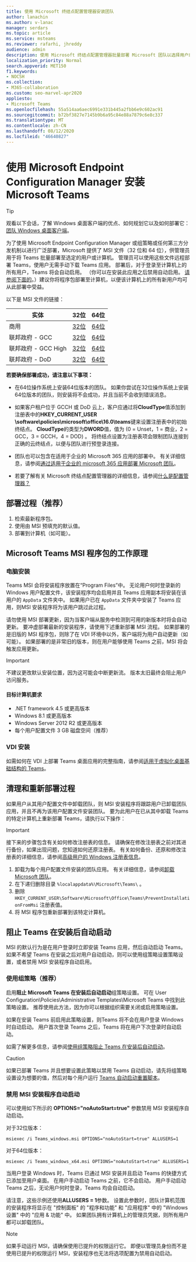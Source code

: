 ```yaml
---
title: 使用 Microsoft 终结点配置管理器安装团队
author: lanachin
ms.author: v-lanac
manager: serdars
ms.topic: article
ms.service: msteams
ms.reviewer: rafarhi, jhreddy
audience: admin
description: 使用 Microsoft 终结点配置管理器批量部署 Microsoft 团队以选择用户或计算机。
localization_priority: Normal
search.appverid: MET150
f1.keywords:
- NOCSH
ms.collection:
- M365-collaboration
ms.custom: seo-marvel-apr2020
appliesto:
- Microsoft Teams
ms.openlocfilehash: 55a514aa6aec6991e331b445a2fbb6e9c602ac91
ms.sourcegitcommit: b72bf3827e7145b9b6a95c84e88a7879c6e8c337
ms.translationtype: MT
ms.contentlocale: zh-CN
ms.lasthandoff: 08/12/2020
ms.locfileid: "46640827"
---
```

# <a name="install-microsoft-teams-using-microsoft-endpoint-configuration-manager"></a>使用 Microsoft Endpoint Configuration Manager 安装 Microsoft Teams

> [!Tip]
> 观看以下会话，了解 Windows 桌面客户端的优点、如何规划它以及如何部署它：[团队 Windows 桌面客户端](https://aka.ms/teams-clients)。

为了使用 Microsoft Endpoint Configuration Manager 或组策略或任何第三方分发机制以进行广泛部署，Microsoft 提供了 MSI 文件（32 位和 64 位），供管理员用于将 Teams 批量部署至选定的用户或计算机。 管理员可以使用这些文件远程部署 Teams，使用户无需手动下载 Teams 应用。 部署后，对于登录至计算机上的所有用户，Teams 将会自动启用。 （你可以在安装此应用之后禁用自动启用。 [请参阅下面的](#disable-auto-launch-for-the-msi-installer)。）建议你将程序包部署至计算机，以便该计算机上的所有新用户均可从此部署中受益。

以下是 MSI 文件的链接：

|实体  |32位      |64位      |
|---------|---------|---------|
|商用     | [32位](https://teams.microsoft.com/downloads/desktopurl?env=production&plat=windows&managedInstaller=true&download=true)        | [64位](https://teams.microsoft.com/downloads/desktopurl?env=production&plat=windows&arch=x64&managedInstaller=true&download=true)       |
|联邦政府 - GCC     | [32位](https://teams.microsoft.com/downloads/desktopurl?env=production&plat=windows&managedInstaller=true&ring=general_gcc&download=true)       | [64位](https://teams.microsoft.com/downloads/desktopurl?env=production&plat=windows&arch=x64&managedInstaller=true&ring=general_gcc&download=true)        |
|联邦政府 - GCC High    | [32位](https://gov.teams.microsoft.us/downloads/desktopurl?env=production&plat=windows&managedInstaller=true&download=true)         | [64位](https://gov.teams.microsoft.us/downloads/desktopurl?env=production&plat=windows&arch=x64&managedInstaller=true&download=true)        |
|联邦政府 - DoD     | [32位](https://dod.teams.microsoft.us/downloads/desktopurl?env=production&plat=windows&managedInstaller=true&download=true)        | [64位](https://dod.teams.microsoft.us/downloads/desktopurl?env=production&plat=windows&arch=x64&managedInstaller=true&download=true)        |

**若要确保部署成功，请注意以下事项：**

- 在64位操作系统上安装64位版本的团队。 如果你尝试在32位操作系统上安装64位版本的团队，则安装将不会成功，并且当前不会收到错误消息。

- 如果客户租户位于 GCCH 或 DoD 云上，客户应通过将**CloudType**值添加到注册表中的**HKEY_CURRENT_USER \software\policies\microsoft\office\16.0\teams**键来设置注册表中的初始终结点。 **CloudType**的类型为**DWORD**值，值为 (0 = Unset，1 = 商业，2 = GCC，3 = GCCH，4 = DOD) 。 将终结点设置为注册表项会限制团队连接到正确的云终结点，以便与团队进行预登录连接。

- 团队也可以包含在适用于企业的 Microsoft 365 应用的部署中。 有关详细信息，请参阅[通过适用于企业的 microsoft 365 应用部署 Microsoft 团队](https://docs.microsoft.com/deployoffice/teams-install)。

- 若要了解有关 Microsoft 终结点配置管理器的详细信息，请参阅[什么是配置管理器？](https://docs.microsoft.com/configmgr/core/understand/introduction)

## <a name="deployment-procedure-recommended"></a>部署过程（推荐）

1. 检索最新程序包。
2. 使用由 MSI 预填充的默认值。
3. 部署到计算机（如可能）。

## <a name="how-the-microsoft-teams-msi-package-works"></a>Microsoft Teams MSI 程序包的工作原理

### <a name="pc-installation"></a>电脑安装

Teams MSI 会将安装程序放置在“Program Files”中。 无论用户何时登录新的 Windows 用户配置文件，该安装程序均会启用并且 Teams 应用副本将安装在该用户的 `AppData` 文件夹中。 如果用户已在 `AppData` 文件夹中安装了 Teams 应用，则MSI 安装程序将为该用户跳过此过程。

请勿使用 MSI 部署更新，因为当客户端从服务中检测到可用的新版本时将会自动更新。 要冲虚部署最新的安装程序，请使用下述重新部署 MSI 流程。 如果部署的是旧版的 MSI 程序包，则除了在 VDI 环境中以外，客户端将为用户自动更新（如可能）。 如果部署的是非常旧的版本，则在用户能够使用 Teams 之前，MSI 将会触发应用更新。

> [!Important]
> 不建议更改默认安装位置，因为这可能会中断更新流。 版本太旧最终会阻止用户访问服务。

#### <a name="target-computer-requirements"></a>目标计算机要求

- .NET framework 4.5 或更高版本
- Windows 8.1 或更高版本
- Windows Server 2012 R2 或更高版本
- 每个用户配置文件 3 GB 磁盘空间（推荐）

### <a name="vdi-installation"></a>VDI 安装

如需如何在 VDI 上部署 Teams 桌面应用的完整指南，请参阅[适用于虚拟化桌面基础结构的 Teams](teams-for-vdi.md)。

## <a name="clean-up-and-redeployment-procedure"></a>清理和重新部署过程

如果用户从其用户配置文件中卸载团队，则 MSI 安装程序将跟踪用户已卸载团队应用，并且不再为该用户配置文件安装团队。 要为此用户在已从其中卸载 Teams 的特定计算机上重新部署 Teams，请执行以下操作：

> [!IMPORTANT]
> 接下来的步骤包含有关如何修改注册表的信息。 请确保在修改注册表之前对其进行备份，如果出现问题，您知道如何还原注册表。 有关如何备份、还原和修改注册表的详细信息，请参阅[高级用户的 Windows 注册表信息](https://support.microsoft.com/help/256986)。

1. 卸载为每个用户配置文件安装的团队应用。 有关详细信息，请参阅[卸载 Microsoft 团队](https://support.office.com/article/uninstall-microsoft-teams-3b159754-3c26-4952-abe7-57d27f5f4c81#ID0EAABAAA=Desktop)。
2. 在下递归删除目录 `%localappdata%\Microsoft\Teams\` 。
3. 删除 `HKEY_CURRENT_USER\Software\Microsoft\Office\Teams\PreventInstallationFromMsi` 注册表值。
4. 将 MSI 程序包重新部署到该特定计算机。

## <a name="prevent-teams-from-starting-automatically-after-installation"></a>阻止 Teams 在安装后自动启动

MSI 的默认行为是在用户登录时立即安装 Teams 应用，然后自动启动 Teams。 如果不希望 Teams 在安装之后对用户自动启动，则可以使用组策略设置策略设置，或者禁用 MSI 安装程序自动启用。

### <a name="use-group-policy-recommended"></a>使用组策略（推荐）

启用**阻止 Microsoft Teams 在安装后自动启动**组策略设置。 可在 User Configuration\Policies\Administrative Templates\Microsoft Teams 中找到此策略设置。 推荐使用此方法，因为你可以根据组织需要关闭或启用策略设置。

如果在安装 Teams 前启用此策略设置，则Teams 将不会在用户登录 Windows 时自动启动。 用户首次登录 Teams 之后，Teams 将在用户下次登录时自动启动。

如需了解更多信息，请参阅[使用组策略阻止 Teams 在安装后自动启动](https://docs.microsoft.com/deployoffice/teams-install#use-group-policy-to-prevent-microsoft-teams-from-starting-automatically-after-installation)。

> [!CAUTION]
> 如果已部署 Teams 并且想要设置此策略以禁用 Teams 自动启动，请先将组策略设置设为想要的值，然后对每个用户运行 [Teams 自动启动重置脚本](scripts/powershell-script-teams-reset-autostart.md)。

### <a name="disable-auto-launch-for-the-msi-installer"></a>禁用 MSI 安装程序自动启动

可以使用如下所示的 **OPTIONS="noAutoStart=true"** 参数禁用 MSI 安装程序自动启动。  

对于32位版本：

```console
msiexec /i Teams_windows.msi OPTIONS="noAutoStart=true" ALLUSERS=1
```

对于64位版本：

```console
msiexec /i Teams_windows_x64.msi OPTIONS="noAutoStart=true" ALLUSERS=1
```

当用户登录 Windows 时，Teams 已通过 MSI 安装并且启动 Teams 的快捷方式已添加至用户桌面。 在用户手动启动 Teams 之前，它不会启动。 用户手动启动 Teams 之后，无论用户何时登录，Teams 均会自动启动。

请注意，这些示例还使用**ALLUSERS = 1**参数。 设置此参数时，团队计算机范围的安装程序将显示在 "控制面板" 的 "程序和功能" 和 "应用程序" 中的 "Windows 设置" 中的 "应用 & 功能" 中。 如果团队拥有计算机上的管理员凭据，则所有用户都可以卸载团队。

> [!Note]
> 如果手动运行 MSI，请确保使用已提升的权限运行它。 即便以管理员身份而不是使用已提升的权限运行 MSI，安装程序也无法将选项配置为禁用自动启动。
